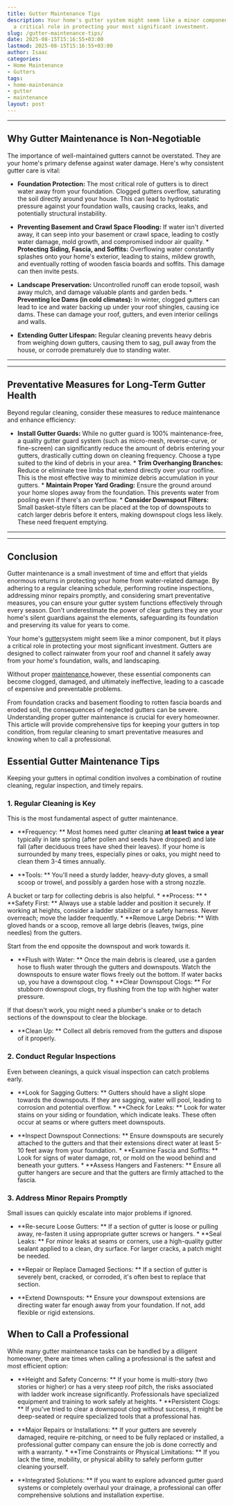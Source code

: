 ```yaml
---
title: Gutter Maintenance Tips
description: Your home's gutter system might seem like a minor component, but it plays
  a critical role in protecting your most significant investment.
slug: /gutter-maintenance-tips/
date: 2025-08-15T15:16:55+03:00
lastmod: 2025-08-15T15:16:55+03:00
author: Isaac
categories:
- Home Maintenance
- Gutters
tags:
- home-maintenance
- gutter
- maintenance
layout: post
---
```

---

## Why Gutter Maintenance is Non-Negotiable
The importance of well-maintained gutters cannot be overstated. They are your home's primary defense against water damage. Here's why consistent gutter care is vital:

* **Foundation Protection:** The most critical role of gutters is to direct water away from your foundation. Clogged gutters overflow, saturating the soil directly around your house. This can lead to hydrostatic pressure against your foundation walls, causing cracks, leaks, and potentially structural instability.

* **Preventing Basement and Crawl Space Flooding:** If water isn't diverted away, it can seep into your basement or crawl space, leading to costly water damage, mold growth, and compromised indoor air quality. * **Protecting Siding, Fascia, and Soffits:** Overflowing water constantly splashes onto your home's exterior, leading to stains, mildew growth, and eventually rotting of wooden fascia boards and soffits. This damage can then invite pests.

* **Landscape Preservation:** Uncontrolled runoff can erode topsoil, wash away mulch, and damage valuable plants and garden beds. * **Preventing Ice Dams (in cold climates):** In winter, clogged gutters can lead to ice and water backing up under your roof shingles, causing ice dams. These can damage your roof, gutters, and even interior ceilings and walls.

* **Extending Gutter Lifespan:** Regular cleaning prevents heavy debris from weighing down gutters, causing them to sag, pull away from the house, or corrode prematurely due to standing water.
---
---

## Preventative Measures for Long-Term Gutter Health
Beyond regular cleaning, consider these measures to reduce maintenance and enhance efficiency:

* **Install Gutter Guards:** While no gutter guard is 100% maintenance-free, a quality gutter guard system (such as micro-mesh, reverse-curve, or fine-screen) can significantly reduce the amount of debris entering your gutters, drastically cutting down on cleaning frequency. Choose a type suited to the kind of debris in your area. * **Trim Overhanging Branches:** Reduce or eliminate tree limbs that extend directly over your roofline.
This is the most effective way to minimize debris accumulation in your gutters. * **Maintain Proper Yard Grading:** Ensure the ground around your home slopes away from the foundation. This prevents water from pooling even if there's an overflow. * **Consider Downspout Filters:** Small basket-style filters can be placed at the top of downspouts to catch larger debris before it enters, making downspout clogs less likely. These need frequent emptying.
---
---

## Conclusion
Gutter maintenance is a small investment of time and effort that yields enormous returns in protecting your home from water-related damage. By adhering to a regular cleaning schedule, performing routine inspections, addressing minor repairs promptly, and considering smart preventative measures, you can ensure your gutter system functions effectively through every season.
Don't underestimate the power of clear gutters  they are your home's silent guardians against the elements, safeguarding its foundation and preserving its value for years to come.

Your home's [gutter](https://pestpolicy.com/gutter-downspout-adapter/)system might seem like a minor component, but it plays a critical role in protecting your most significant investment. Gutters are designed to collect rainwater from your roof and channel it safely away from your home's foundation, walls, and landscaping.

Without proper [maintenance](https://pestpolicy.com/ask-isaac-ep-16-top-5-simple-solutions-for-bathroom-maintenance/),however, these essential components can become clogged, damaged, and ultimately ineffective, leading to a cascade of expensive and preventable problems.

From foundation cracks and basement flooding to rotten fascia boards and eroded soil, the consequences of neglected gutters can be severe. Understanding proper gutter maintenance is crucial for every homeowner. This article will provide comprehensive tips for keeping your gutters in top condition, from regular cleaning to smart preventative measures and knowing when to call a professional.

##  Essential Gutter Maintenance Tips

Keeping your gutters in optimal condition involves a combination of routine cleaning, regular inspection, and timely repairs.

###  1. Regular Cleaning is Key

This is the most fundamental aspect of gutter maintenance.

* **Frequency: ** Most homes need gutter cleaning **at least twice a year** typically in late spring (after pollen and seeds have dropped) and late fall (after deciduous trees have shed their leaves). If your home is surrounded by many trees, especially pines or oaks, you might need to clean them 3-4 times annually.

* **Tools: ** You'll need a sturdy ladder, heavy-duty gloves, a small scoop or trowel, and possibly a garden hose with a strong nozzle.

A bucket or tarp for collecting debris is also helpful. * **Process: ** * **Safety First: ** Always use a stable ladder and position it securely. If working at heights, consider a ladder stabilizer or a safety harness. Never overreach; move the ladder frequently. * **Remove Large Debris: ** With gloved hands or a scoop, remove all large debris (leaves, twigs, pine needles) from the gutters.

Start from the end opposite the downspout and work towards it.

* **Flush with Water: ** Once the main debris is cleared, use a garden hose to flush water through the gutters and downspouts. Watch the downspouts to ensure water flows freely out the bottom. If water backs up, you have a downspout clog. * **Clear Downspout Clogs: ** For stubborn downspout clogs, try flushing from the top with higher water pressure.

If that doesn't work, you might need a plumber's snake or to detach sections of the downspout to clear the blockage.

* **Clean Up: ** Collect all debris removed from the gutters and dispose of it properly.

###  2. Conduct Regular Inspections

Even between cleanings, a quick visual inspection can catch problems early.

* **Look for Sagging Gutters: ** Gutters should have a slight slope towards the downspouts. If they are sagging, water will pool, leading to corrosion and potential overflow. * **Check for Leaks: ** Look for water stains on your siding or foundation, which indicate leaks. These often occur at seams or where gutters meet downspouts.

* **Inspect Downspout Connections: ** Ensure downspouts are securely attached to the gutters and that their extensions direct water at least 5-10 feet away from your foundation. * **Examine Fascia and Soffits: ** Look for signs of water damage, rot, or mold on the wood behind and beneath your gutters. * **Assess Hangers and Fasteners: ** Ensure all gutter hangers are secure and that the gutters are firmly attached to the fascia.

###  3. Address Minor Repairs Promptly

Small issues can quickly escalate into major problems if ignored.

* **Re-secure Loose Gutters: ** If a section of gutter is loose or pulling away, re-fasten it using appropriate gutter screws or hangers. * **Seal Leaks: ** For minor leaks at seams or corners, use a high-quality gutter sealant applied to a clean, dry surface. For larger cracks, a patch might be needed.

* **Repair or Replace Damaged Sections: ** If a section of gutter is severely bent, cracked, or corroded, it's often best to replace that section.

* **Extend Downspouts: ** Ensure your downspout extensions are directing water far enough away from your foundation. If not, add flexible or rigid extensions.

##  When to Call a Professional

While many gutter maintenance tasks can be handled by a diligent homeowner, there are times when calling a professional is the safest and most efficient option:

* **Height and Safety Concerns: ** If your home is multi-story (two stories or higher) or has a very steep roof pitch, the risks associated with ladder work increase significantly. Professionals have specialized equipment and training to work safely at heights. * **Persistent Clogs: ** If you've tried to clear a downspout clog without success, it might be deep-seated or require specialized tools that a professional has.

* **Major Repairs or Installations: ** If your gutters are severely damaged, require re-pitching, or need to be fully replaced or installed, a professional gutter company can ensure the job is done correctly and with a warranty. * **Time Constraints or Physical Limitations: ** If you lack the time, mobility, or physical ability to safely perform gutter cleaning yourself.

* **Integrated Solutions: ** If you want to explore advanced gutter guard systems or completely overhaul your drainage, a professional can offer comprehensive solutions and installation expertise.
